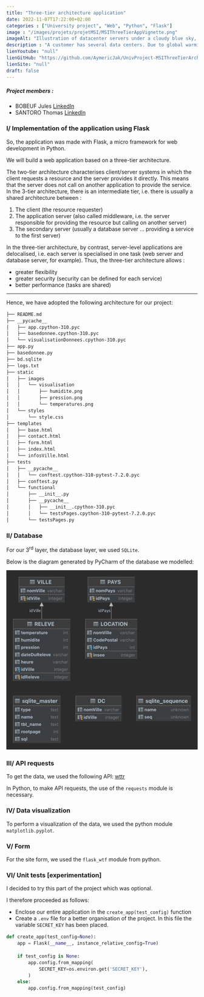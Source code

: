 ```yaml
---
title: "Three-tier architecture application"
date: 2022-11-07T17:22:00+02:00
categories : ["University project", "Web", "Python", "Flask"]
image : "/images/projets/projetMSI/MSIThreeTierAppVignette.png"
imageAlt: "Illustration of datacenter servers under a cloudy blue sky, with red clouds evoking global warming."
description : "A customer has several data centers. Due to global warming, it becomes important to optimise the air conditioning control of these data centers..."
lienYoutube: "null"
lienGitHub: "https://github.com/AymericJak/UnivProject-MSIThreeTierArchitectureApp"
lienSite: "null"
draft: false
---
```


##### Project members :
- BOBEUF Jules [LinkedIn](https://www.linkedin.com/in/bobeuf-jules/)
- SANTORO Thomas [LinkedIn](https://www.linkedin.com/in/thomas-santoro/)

### I/ Implementation of the application using Flask

So, the application was made with Flask, a micro framework for web development in Python.

We will build a web application based on a three-tier architecture.

The two-tier architecture characterises client/server systems in which the client requests a resource and the server provides it directly. This means that the server does not call on another application to provide the service.
In the 3-tier architecture, there is an intermediate tier, i.e. there is usually a shared architecture between :

1. The client (the resource requester)
2. The application server (also called middleware, i.e. the server responsible for providing the resource but calling on another server)
3. The secondary server (usually a database server ... providing a service to the first server)

In the three-tier architecture, by contrast, server-level applications are delocalised, i.e. each server is specialised in one task (web server and database server, for example). Thus, the three-tier architecture allows :

- greater flexibility
- greater security (security can be defined for each service)
- better performance (tasks are shared)

<hr>

Hence, we have adopted the following architecture for our project:

```bash
├── README.md
├── __pycache__
│   ├── app.cpython-310.pyc
│   ├── basedonnee.cpython-310.pyc
│   └── visualisationDonnees.cpython-310.pyc
├── app.py
├── basedonnee.py
├── bd.sqlite
├── logs.txt
├── static
│   ├── images
│   │   └── visualisation
│   │       ├── humidite.png
│   │       ├── pression.png
│   │       └── temperatures.png
│   └── styles
│       └── style.css
├── templates
│   ├── base.html
│   ├── contact.html
│   ├── form.html
│   ├── index.html
│   └── infosVille.html
├── tests
│   ├── __pycache__
│   │   └── conftest.cpython-310-pytest-7.2.0.pyc
│   ├── conftest.py
│   └── functional
│       ├── __init__.py
│       ├── __pycache__
│       │   ├── __init__.cpython-310.pyc
│       │   └── testsPages.cpython-310-pytest-7.2.0.pyc
│       └── testsPages.py
```

### II/ Database

For our 3<sup>rd</sup> layer, the database layer, we used `SQLite`.

Below is the diagram generated by PyCharm of the database we modelled:

![Three-tier architecture application diagram](/images/projets/projetMSI/MSIDiagram.png)

### III/ API requests

To get the data, we used the following API: [wttr](https://www.wttr.in/)

In Python, to make API requests, the use of the `requests` module is necessary.

### IV/ Data visualization

To perform a visualization of the data, we used the python module `matplotlib.pyplot`.

### V/ Form

For the site form, we used the `flask_wtf` module from python.

### VI/ Unit tests [experimentation]

I decided to try this part of the project which was optional.

I therefore proceeded as follows:

- Enclose our entire application in the `create_app(test_config)` function
- Create a `.env` file for a better organisation of the project. In this file the variable `SECRET_KEY` has been placed.
```python
def create_app(test_config=None):
    app = Flask(__name__, instance_relative_config=True)

    if test_config is None:
        app.config.from_mapping(
            SECRET_KEY=os.environ.get('SECRET_KEY'),
        )
    else:
        app.config.from_mapping(test_config)

```
